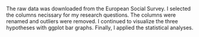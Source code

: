 The raw data was downloaded from the European Social Survey. I selected the columns necissary for my research questions. The columns were renamed and outliers were removed. I continued to visualize the three hypotheses with ggplot bar graphs. Finally, I applied the statistical analyses.

